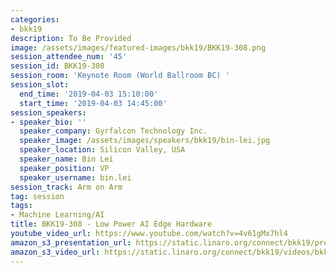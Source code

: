 ```yaml
---
categories:
- bkk19
description: To Be Provided
image: /assets/images/featured-images/bkk19/BKK19-308.png
session_attendee_num: '45'
session_id: BKK19-308
session_room: 'Keynote Room (World Ballroom BC) '
session_slot:
  end_time: '2019-04-03 15:10:00'
  start_time: '2019-04-03 14:45:00'
session_speakers:
- speaker_bio: ''
  speaker_company: Gyrfalcon Technology Inc.
  speaker_image: /assets/images/speakers/bkk19/bin-lei.jpg
  speaker_location: Silicon Valley, USA
  speaker_name: Bin Lei
  speaker_position: VP
  speaker_username: bin.lei
session_track: Arm on Arm
tag: session
tags:
- Machine Learning/AI
title: BKK19-308 - Low Power AI Edge Hardware
youtube_video_url: https://www.youtube.com/watch?v=4v61gMx7hl4
amazon_s3_presentation_url: https://static.linaro.org/connect/bkk19/presentations/bkk19-308.pdf
amazon_s3_video_url: https://static.linaro.org/connect/bkk19/videos/bkk19-308.mp4
---
```

